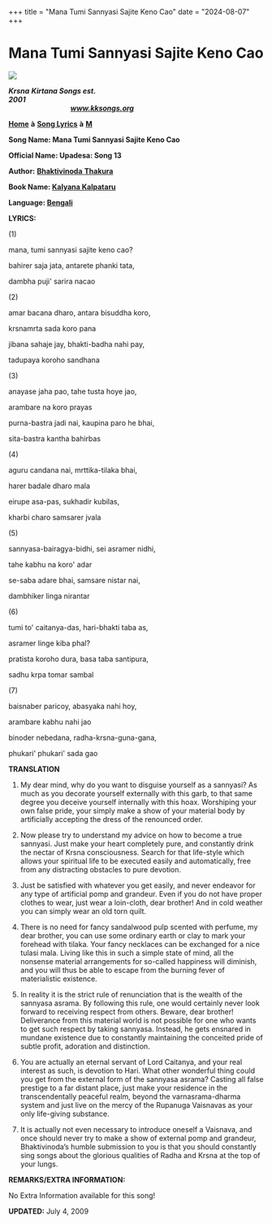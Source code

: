 +++
title = "Mana Tumi Sannyasi Sajite Keno Cao"
date = "2024-08-07"
+++

# Mana Tumi Sannyasi Sajite Keno Cao
**[![](http://kksongs.org/image_files/image002.jpg)](http://kksongs.org/)**

**_Krsna_** **_Kirtana Songs est. 2001_**                                                                                                                                                      **_www.kksongs.org_**

**[Home](http://kksongs.org/)** **à** **[Song Lyrics](http://kksongs.org/lyrics.html)** **à** **[M](http://kksongs.org/songs/song_m.html)**

**Song Name: Mana Tumi Sannyasi Sajite Keno Cao**

**Official Name: Upadesa: Song 13**

**Author:** [**Bhaktivinoda** **Thakura**](http://kksongs.org/authors/list/bhaktivinoda.html)

**Book Name: [Kalyana Kalpataru](http://kksongs.org/authors/kalyanakalpataru.html)**

**Language: [Bengali](http://kksongs.org/language/list/bengali.html)**

**LYRICS:**

(1)

mana, tumi sannyasi sajite keno cao?

bahirer saja jata, antarete phanki tata,

dambha puji' sarira nacao

(2)

amar bacana dharo, antara bisuddha koro,

krsnamrta sada koro pana

jibana sahaje jay, bhakti-badha nahi pay,

tadupaya koroho sandhana

(3)

anayase jaha pao, tahe tusta hoye jao,

arambare na koro prayas

purna-bastra jadi nai, kaupina paro he bhai,

sita-bastra kantha bahirbas

(4)

aguru candana nai, mrttika-tilaka bhai,

harer badale dharo mala

eirupe asa\-pas, sukhadir kubilas,

kharbi charo samsarer jvala

(5)

sannyasa-bairagya-bidhi, sei asramer nidhi,

tahe kabhu na koro' adar

se-saba adare bhai, samsare nistar nai,

dambhiker linga nirantar

(6)

tumi to' caitanya-das, hari-bhakti taba as,

asramer linge kiba phal?

pratista koroho dura, basa taba santipura,

sadhu krpa tomar sambal

(7)

baisnaber paricoy, abasyaka nahi hoy,

arambare kabhu nahi jao

binoder nebedana, radha-krsna-guna-gana,

phukari' phukari' sada gao

**TRANSLATION**

1) My dear mind, why do you want to disguise yourself as a sannyasi? As much as you decorate yourself externally with this garb, to that same degree you deceive yourself internally with this hoax. Worshiping your own false pride, your simply make a show of your material body by artificially accepting the dress of the renounced order.

2) Now please try to understand my advice on how to become a true sannyasi. Just make your heart completely pure, and constantly drink the nectar of Krsna consciousness. Search for that life-style which allows your spiritual life to be executed easily and automatically, free from any distracting obstacles to pure devotion.

3) Just be satisfied with whatever you get easily, and never endeavor for any type of artificial pomp and grandeur. Even if you do not have proper clothes to wear, just wear a loin-cloth, dear brother! And in cold weather you can simply wear an old torn quilt.

4) There is no need for fancy sandalwood pulp scented with perfume, my dear brother, you can use some ordinary earth or clay to mark your forehead with tilaka. Your fancy necklaces can be exchanged for a nice tulasi mala. Living like this in such a simple state of mind, all the nonsense material arrangements for so-called happiness will diminish, and you will thus be able to escape from the burning fever of materialistic existence.

5) In reality it is the strict rule of renunciation that is the wealth of the sannyasa asrama. By following this rule, one would certainly never look forward to receiving respect from others. Beware, dear brother! Deliverance from this material world is not possible for one who wants to get such respect by taking sannyasa. Instead, he gets ensnared in mundane existence due to constantly maintaining the conceited pride of subtle profit, adoration and distinction.

6) You are actually an eternal servant of Lord Caitanya, and your real interest as such, is devotion to Hari. What other wonderful thing could you get from the external form of the sannyasa asrama? Casting all false prestige to a far distant place, just make your residence in the transcendentally peaceful realm, beyond the varnasrama\-dharma system and just live on the mercy of the Rupanuga Vaisnavas as your only life-giving substance.

7) It is actually not even necessary to introduce oneself a Vaisnava, and once should never try to make a show of external pomp and grandeur, Bhaktivinoda’s humble submission to you is that you should constantly sing songs about the glorious qualities of Radha and Krsna at the top of your lungs.

**REMARKS/EXTRA INFORMATION:**

No Extra Information available for this song!

**UPDATED:** July 4, 2009